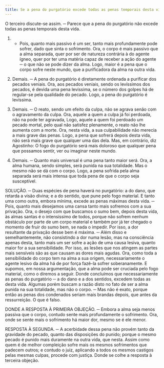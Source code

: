 ```yaml
---
title: Se a pena do purgatório excede todas as penas temporais desta vida
---
```


O terceiro discute-se assim. ─ Parece que a pena do purgatório não excede todas as penas temporais desta vida.  

1. - Pois, quanto mais passivo é um ser, tanto mais profundamente pode sofrer, dado que sinta o sofrimento. Ora, o corpo é mais passivo que a alma separada, quer por ser de natureza contrária à do agente ígneo, quer por ter uma matéria capaz de receber a ação do agente ─ o que não se pode dizer da alma. Logo, maior é a pena que o corpo sofre neste mundo, que a purificadora da alma na outra vida.  

2. Demais. ─ A pena do purgatório é diretamente ordenada a purificar dos pecados veniais. Ora, aos pecados veniais, sendo os levíssimos dos pecados, é devida uma pena levíssima, se o número dos golpes há de regular-se pela qualidade do pecado. Logo, a pena do purgatório é levíssima.  

3. Demais. ─ O reato, sendo um efeito da culpa, não se agrava senão com o agravamento da culpa. Ora, aquele a quem a culpa já foi perdoada, não na pode ter agravada, Logo, aquele a quem foi perdoado um pecado mortal, pelo qual não satisfez plenamente, o reato não lhe aumenta com a morte. Ora, nesta vida, a sua culpabilidade não merecia a mais grave das penas. Logo, a pena que sofrerá depois desta vida, não será mais grave que qualquer uma das dela.  Mas, em contrário, diz Agostinho: O fogo do purgatório será mais doloroso que qualquer pena que possamos sentir, ver ou imaginar neste mundo. 

2. Demais. ─ Quanto mais universal é uma pena tanto maior será. Ora, a alma humana, sendo simples, será punida na sua totalidade. Mas o mesmo não se dá com o corpo. Logo, a pena sofrida pela alma separada será mais intensa que toda pena de que o corpo seja susceptível.  

SOLUÇÃO. ─ Duas espécies de pena haverá no purgatório: a do dano, que retarda a visão divina; e a do sentido, que pune pelo fogo material. E tanto uma como outra, embora mínima, excede as penas máximas desta vida. ─ Pois, quanto mais desejamos uma cansa tanto mais sofremos com a sua privação. Ora, o desejo com que buscamos o sumo bem, depois desta vida, às almas santas é o intensíssimo de todos, porque não sofrem nenhum obstáculo por parte de um corpo material e também por já ter chegado o momento de fruir do sumo bem, se nada o impedir. Por isso, a dor resultante da privação desse bem é máxima. ─ Além disso e semelhantemente, não consistindo a dor numa lesão, mas na consciência apenas desta, tanto mais um ser sofre a ação de uma causa lesiva, quanto maior for a sua sensibilidade. Por isso, as lesões que nos atingem as partes mais sensíveis são as que causam as dores mais agudas. Ora, como toda a sensibilidade do corpo tem na alma a sua origem, necessariamente o agente lesivo da alma há de por força fazê-la sofrer soberanamente. E supomos, em nossa argumentação, que a alma pode ser cruciada pelo fogo material, como o diremos a seguir. Donde concluímos que necessariamente as penas do purgatório ─ a do dano e a dos sentidos, excedem todas as desta vida. Algumas porém buscam a razão disto no fato de ser a alma punida na sua totalidade, mas não o corpo. ─ Mas não é exato, porque então as penas dos condenados seriam mais brandas depois, que antes da ressurreição. O que é falso.  

DONDE A RESPOSTA À PRIMEIRA OBJEÇÃO. ─ Embora a alma seja menos passiva que o corpo, contudo sente mais profundamente o sofrimento. Ora, onde se sente mais o sofrimento há maior dor, mesmo se é ele menor.  

RESPOSTA À SEGUNDA. ─ A acerbidade dessa pena não provém tanto da gravidade do pecado, quanto das disposições do punido; porque o mesmo pecado é punido mais duramente na outra vida, que nesta. Assim como quem é de melhor compleição sofre mais os mesmos sofrimentos que padecem outros; e contudo o juiz, aplicando a todos os mesmos castigos pelas mesmas culpas, procede com justiça. Donde se colhe a resposta à terceira objeção.